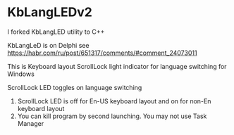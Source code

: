 # KbLangLEDv2
I forked KbLangLED utility to C++

KbLangLeD is on Delphi see https://habr.com/ru/post/651317/comments/#comment_24073011

This is Keyboard layout ScrollLock light indicator for language switching for Windows

ScrollLock LED toggles on language switching
1. ScrollLock LED is off for En-US keyboard layout and on for non-En keyboard layout
2. You can kill program by second launching. You may not use Task Manager
